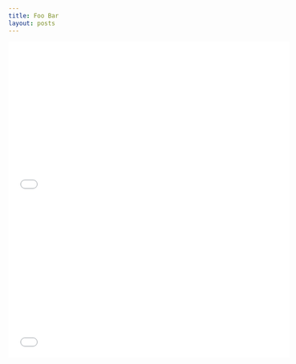 ```yaml
---
title: Foo Bar
layout: posts
---
```


<iframe width="560" height="315" src="/assets/map/hex/index.html" frameborder="0" allowfullscreen></iframe>


<iframe width="560" height="315" src="/assets/map/marker-cluster/index.html" frameborder="0" allowfullscreen></iframe>